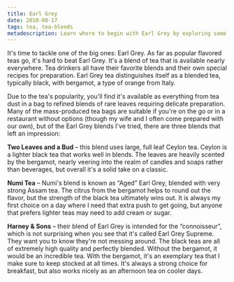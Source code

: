 ```yaml
---
title: Earl Grey
date: 2010-08-17
tags: tea, tea-blends
metadescription: Learn where to begin with Earl Grey by exploring some of Eric Rasmussen's favorite blends.
---
```


It's time to tackle one of the big ones: Earl Grey. As far as popular flavored
teas go, it's hard to beat Earl Grey. It's a blend of tea that is available
nearly everywhere. Tea drinkers all have their favorite blends and their own
special recipes for preparation. Earl Grey tea distinguishes itself as a blended
tea, typically black, with bergamot, a type of orange from Italy.

Due to the tea's popularity, you'll find it's available as everything from tea
dust in a bag to refined blends of rare leaves requiring delicate
preparation. Many of the mass-produced tea bags are suitable if you're on the go
or in a restaurant without options (though my wife and I often come prepared
with our own), but of the Earl Grey blends I've tried, there are three blends
that left an impression:

**Two Leaves and a Bud** – this blend uses large, full leaf Ceylon tea. Ceylon is a
lighter black tea that works well in blends. The leaves are heavily scented by
the bergamot, nearly veering into the realm of candles and soaps rather than
beverages, but overall it's a solid take on a classic.

**Numi Tea** – Numi's blend is known as “Aged” Earl Grey, blended with very strong
Assam tea. The citrus from the bergamot helps to round out the flavor, but the
strength of the black tea ultimately wins out. It is always my first choice on a
day where I need that extra push to get going, but anyone that prefers lighter
teas may need to add cream or sugar.

**Harney & Sons** – their blend of Earl Grey is intended for the “connoisseur”,
which is not surprising when you see that it's called Earl Grey Supreme. They
want you to know they're not messing around. The black teas are all of extremely
high quality and perfectly blended. Without the bergamot, it would be an
incredible tea. With the bergamot, it's an exemplary tea that I make sure to
keep stocked at all times. It's always a strong choice for breakfast, but also
works nicely as an afternoon tea on cooler days.
